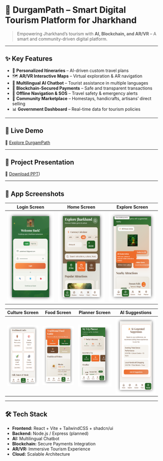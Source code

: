 # 🌿 DurgamPath – Smart Digital Tourism Platform for Jharkhand  

> Empowering Jharkhand’s tourism with **AI, Blockchain, and AR/VR** – A smart and community-driven digital platform.  

---


## ✨ Key Features  

- 🎯 **Personalized Itineraries** – AI-driven custom travel plans  
- 🗺️ **AR/VR Interactive Maps** – Virtual exploration & AR navigation  
- 💬 **Multilingual AI Chatbot** – Tourist assistance in multiple languages  
- 🔐 **Blockchain-Secured Payments** – Safe and transparent transactions  
- 📡 **Offline Navigation & SOS** – Travel safety & emergency alerts  
- 🏡 **Community Marketplace** – Homestays, handicrafts, artisans’ direct selling  
- 📊 **Government Dashboard** – Real-time data for tourism policies  

---

## 🚀 Live Demo  

🔗 [Explore DurgamPath](https://jharkhand-tourism-app.lovable.app/)  

---

## 📑 Project Presentation  

📂 [Download PPT]([./DurgamPath.pptx))  

---

## 📱 App Screenshots  

| Login Screen | Home Screen | Explore Screen |  
|--------------|-------------|------------| 
| ![Login](./Login.png) | ![Home](./Home.png) | ![Explore](./Explore.png) |  

| Culture Screen | Food Screen | Planner Screen | AI Suggestions |  
|----------------|-------------|----------------|----------------|  
| ![Culture](./Culture.png) | ![Food](./Food.png) | ![Planner](./Planner.png) | ![AI-Suggestions](./AI-Suggestions.png) |  

---

## 🛠️ Tech Stack  

- **Frontend:** React + Vite + TailwindCSS + shadcn/ui  
- **Backend:** Node.js / Express (planned)  
- **AI:** Multilingual Chatbot  
- **Blockchain:** Secure Payments Integration  
- **AR/VR:** Immersive Tourism Experience  
- **Cloud:** Scalable Architecture  


